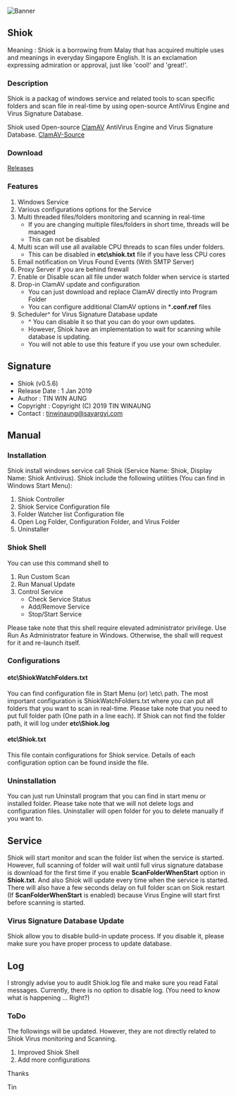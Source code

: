 
![Banner](https://lh4.googleusercontent.com/ygia442vI8COj0_bzhnYQwPPD-xjRFH7g6l92H6SPP1BR9xjwQhvg7yvj0Jt-8mrwpV7exI2hb6ibzdKywuc=w3840-h1594)

## Shiok

Meaning : Shiok is a borrowing from Malay that has acquired multiple uses and meanings in everyday Singapore English. It is an exclamation expressing admiration or approval, just like 'cool!' and 'great!'.

### Description

Shiok is a packag of windows service and related tools to scan specific folders and scan file in real-time by using open-source AntiVirus Engine and Virus Signature Database.

Shiok used Open-source [ClamAV](https://en.wikipedia.org/wiki/Clam_AntiVirus) AntiVirus Engine and Virus Signature Database. [ClamAV-Source](https://github.com/Cisco-Talos/clamav-devel)

### Download

[Releases](https://github.com/tinwinaung/shiok/releases)

### Features

1. Windows Service
2. Various configurations options for the Service
3. Multi threaded files/folders monitoring and scanning in real-time
    * If you are changing multiple files/folders in short time, threads will be managed
    * This can not be disabled
4. Multi scan will use all available CPU threads to scan files under folders.
    * This can be disabled in **etc\shiok.txt** file if you have less CPU cores
5. Email notification on Virus Found Events (With SMTP Server)
6. Proxy Server if you are behind firewall
7. Enable or Disable scan all file under watch folder when service is started
8. Drop-in ClamAV update and configuration
    * You can just download and replace ClamAV directly into Program Folder
    * You can configure additional ClamAV options in ***.conf.ref** files
8. Scheduler^ for Virus Signature Database update
    * ^ You can disable it so that you can do your own updates. 
    * However, Shiok have an implementation to wait for scanning while database is updating. 
    * You will not able to use this feature if you use your own scheduler.

## Signature

* Shiok (v0.5.6)
* Release Date	: 1 Jan 2019
* Author		: TIN WIN AUNG
* Copyright	: Copyright (C) 2019 TIN WINAUNG
* Contact		: tinwinaung@sayargyi.com

## Manual

### Installation

Shiok install windows service call Shiok (Service Name: Shiok, Display Name: Shiok Antivirus).
Shiok include the following utilities (You can find in Windows Start Menu):

1. Shiok Controller
2. Shiok Service Configuration file
3. Folder Watcher list Configuration file
4. Open Log Folder, Configuration Folder, and Virus Folder
5. Uninstaller

### Shiok Shell
You can use this command shell to 
1. Run Custom Scan
2. Run Manual Update
3. Control Service
    * Check Service Status
    * Add/Remove Service
    * Stop/Start Service

Please take note that this shell require elevated administrator privilege. Use Run As Administrator feature in Windows. Otherwise, the shall will request for it and re-launch itself.

### Configurations
#### etc\ShiokWatchFolders.txt

You can find configuration file in Start Menu (or) <Install Folder>\etc\ path.
The most important configuration is ShiokWatchFolders.txt where you can put all folders that you want to scan in real-time. Please take note that you need to put full folder path (One path in a line each).
If Shiok can not find the folder path, it will log under **etc\Shiok.log**

#### etc\Shiok.txt 

This file contain configurations for Shiok service. Details of each configuration option can be found inside the file.

### Uninstallation

You can just run Uninstall program that you can find in start menu or installed folder. Please take note that we will not delete logs and configuration files. Uninstaller will open folder for you to delete manually if you want to.

## Service

Shiok will start monitor and scan the folder list when the service is started. However, full scanning of folder will wait until full virus signature database is download for the first time if you enable **ScanFolderWhenStart** option in **Shiok.txt**. And also Shiok will update every time when the service is started.
There will also have a few seconds delay on full folder scan on Siok restart (If **ScanFolderWhenStart** is enabled) because Virus Engine will start first before scanning is started.

### Virus Signature Database Update

Shiok allow you to disable build-in update process. If you disable it, please make sure you have proper process to update database.

## Log

I strongly advise you to audit Shiok.log file and make sure you read Fatal messages.
Currently, there is no option to disable log. (You need to know what is happening ... Right?)

### ToDo
The followings will be updated. However, they are not directly related to Shiok Virus monitoring and Scanning.
1. Improved Shiok Shell
2. Add more configurations

Thanks

Tin
